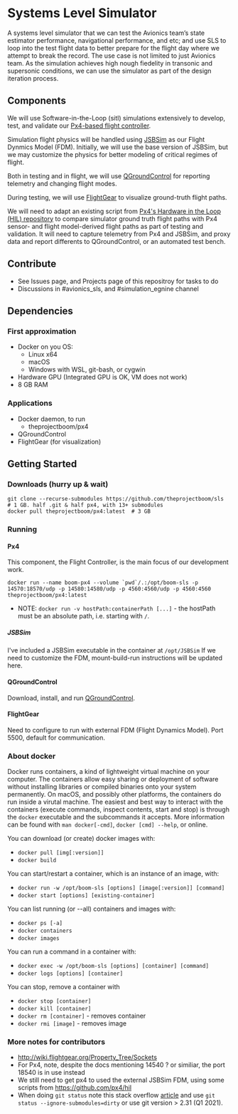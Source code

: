 # Systems Level Simulator

A systems level simulator that we can test the Avionics team’s state estimator 
performance, navigational performance, and etc; and use SLS to loop into the test flight data 
to better prepare for the flight day where we attempt to break the record. The use case is 
not limited to just Avionics team. As the simulation achieves high nough fiedelity in transonic 
and supersonic conditions, we can use the simulator as part of the design iteration process.

## Components
We will use Software-in-the-Loop (sitl) simulations extensively to develop, test, and validate our
[Px4-based flight controller](https://px4.io/).

Simulation flight physics will be handled using [JSBSim](https://github.com/JSBSim-Team/jsbsim) as
our Flight Dynmics Model (FDM). Initially, we will use the base version of JSBSim, but we may
customize the physics for better modeling of critical regimes of flight.

Both in testing and in flight, we will use [QGroundControl](http://qgroundcontrol.com/) for
reporting telemetry and changing flight modes.

During testing, we will use [FlightGear](https://www.flightgear.org) to visualize ground-truth
flight paths.

We will need to adapt an existing script from [Px4's Hardware in the Loop (HIL)
repository](gh/px4/hil) to compare simulator ground truth flight paths with Px4 sensor- and flight
model-derived flight paths as part of testing and validation. It will need to capture telemetry from
Px4 and JSBSim, and proxy data and report differents to QGroundControl, or an automated test bench.

## Contribute
* See Issues page, and Projects page of this repositroy for tasks to do
* Discussions in #avionics_sls, and #simulation_egnine channel

## Dependencies
### First approximation
* Docker on you OS:
  * Linux x64
  * macOS
  * Windows with WSL, git-bash, or cygwin
* Hardware GPU (Integrated GPU is OK, VM does not work)
* 8 GB RAM

### Applications
* Docker daemon, to run
  * theprojectboom/px4
* QGroundControl
* FlightGear (for visualization)

## Getting Started
### Downloads (hurry up & wait)
```
git clone --recurse-submodules https://github.com/theprojectboom/sls  # 1 GB. half .git & half px4, with 13+ submodules
docker pull theprojectboom/px4:latest  # 3 GB
```

### Running
#### Px4
This component, the Flight Controller, is the main focus of our development work.
```
docker run --name boom-px4 --volume `pwd`/.:/opt/boom-sls -p 14570:18570/udp -p 14580:14580/udp -p 4560:4560/udp -p 4560:4560 theprojectboom/px4:latest
```
* NOTE: `docker run -v hostPath:containerPath [...]` - the hostPath must be an absolute path, i.e.
  starting with `/`.

##### JSBSim
I've included a JSBSim executable in the container at `/opt/JSBSim`
If we need to customize the FDM, mount-build-run instructions will be updated here.

#### QGroundControl
Download, install, and run [QGroundControl](http://qgroundcontrol.com/).

#### FlightGear
Need to configure to run with external FDM (Flight Dynamics Model).
Port 5500, default for communication.

### About docker
Docker runs containers, a kind of lightweight virtual machine on your computer. The containers allow
easy sharing or deployment of software without installing libraries or compiled binaries onto your
system permanently. On macOS, and possibly other platforms, the containers do run inside a virutal
machine. The easiest and best way to interact with the containers (execute commands, inspect
contents, start and stop) is through the `docker` executable and the subcommands it accepts. More
information can be found with `man docker[-cmd]`, `docker [cmd] --help`, or online.

You can download (or create) docker images with:
* `docker pull [img[:version]]`
* `docker build`

You can start/restart a container, which is an instance of an image, with:
* `docker run -w /opt/boom-sls [options] [image[:version]] [command]`
* `docker start [options] [existing-container]`

You can list running (or --all) containers and images with:
* `docker ps [-a]`
* `docker containers`
* `docker images`

You can run a command in a container with:
* `docker exec -w /opt/boom-sls [options] [container] [command]`
* `docker logs [options] [container]`

You can stop, remove a container with
* `docker stop [container]`
* `docker kill [container]`
* `docker rm [container]` - removes container
* `docker rmi [image]` - removes image

### More notes for contributors
* http://wiki.flightgear.org/Property_Tree/Sockets
* For Px4, note, despite the docs mentioning 14540 ? or similiar, the port 18540 is in use instead
* We still need to get px4 to used the external JSBSim FDM, using some scripts from https://github.com/px4/hil 
* When doing `git status` note this stack overflow [article](https://stackoverflow.com/questions/4873980/git-diff-says-subproject-is-dirty) and use `git status --ignore-submodules=dirty` or use git version > 2.31 (Q1 2021).

